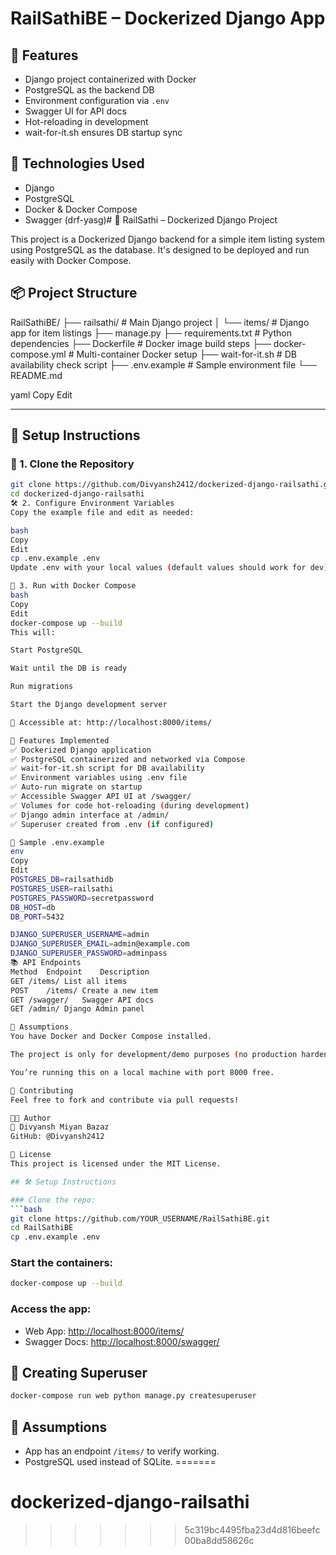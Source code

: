 # RailSathiBE – Dockerized Django App

## 🚀 Features
- Django project containerized with Docker
- PostgreSQL as the backend DB
- Environment configuration via `.env`
- Swagger UI for API docs
- Hot-reloading in development
- wait-for-it.sh ensures DB startup sync

## 🧰 Technologies Used
- Django
- PostgreSQL
- Docker & Docker Compose
- Swagger (drf-yasg)# 🚆 RailSathi – Dockerized Django Project

This project is a Dockerized Django backend for a simple item listing system using PostgreSQL as the database. It's designed to be deployed and run easily with Docker Compose.

## 📦 Project Structure

RailSathiBE/
├── railsathi/ # Main Django project
│ └── items/ # Django app for item listings
├── manage.py
├── requirements.txt # Python dependencies
├── Dockerfile # Docker image build steps
├── docker-compose.yml # Multi-container Docker setup
├── wait-for-it.sh # DB availability check script
├── .env.example # Sample environment file
└── README.md

yaml
Copy
Edit

---

## 🚀 Setup Instructions

### 🔧 1. Clone the Repository

```bash
git clone https://github.com/Divyansh2412/dockerized-django-railsathi.git
cd dockerized-django-railsathi
🛠️ 2. Configure Environment Variables
Copy the example file and edit as needed:

bash
Copy
Edit
cp .env.example .env
Update .env with your local values (default values should work for dev).

🐳 3. Run with Docker Compose
bash
Copy
Edit
docker-compose up --build
This will:

Start PostgreSQL

Wait until the DB is ready

Run migrations

Start the Django development server

📍 Accessible at: http://localhost:8000/items/

🧪 Features Implemented
✅ Dockerized Django application
✅ PostgreSQL containerized and networked via Compose
✅ wait-for-it.sh script for DB availability
✅ Environment variables using .env file
✅ Auto-run migrate on startup
✅ Accessible Swagger API UI at /swagger/
✅ Volumes for code hot-reloading (during development)
✅ Django admin interface at /admin/
✅ Superuser created from .env (if configured)

🔐 Sample .env.example
env
Copy
Edit
POSTGRES_DB=railsathidb
POSTGRES_USER=railsathi
POSTGRES_PASSWORD=secretpassword
DB_HOST=db
DB_PORT=5432

DJANGO_SUPERUSER_USERNAME=admin
DJANGO_SUPERUSER_EMAIL=admin@example.com
DJANGO_SUPERUSER_PASSWORD=adminpass
📚 API Endpoints
Method	Endpoint	Description
GET	/items/	List all items
POST	/items/	Create a new item
GET	/swagger/	Swagger API docs
GET	/admin/	Django Admin panel

📌 Assumptions
You have Docker and Docker Compose installed.

The project is only for development/demo purposes (no production hardening).

You’re running this on a local machine with port 8000 free.

💬 Contributing
Feel free to fork and contribute via pull requests!

🧑‍💻 Author
👤 Divyansh Miyan Bazaz
GitHub: @Divyansh2412

📝 License
This project is licensed under the MIT License.

## 🛠️ Setup Instructions

### Clone the repo:
```bash
git clone https://github.com/YOUR_USERNAME/RailSathiBE.git
cd RailSathiBE
cp .env.example .env
```

### Start the containers:
```bash
docker-compose up --build
```

### Access the app:
- Web App: [http://localhost:8000/items/](http://localhost:8000/items/)
- Swagger Docs: [http://localhost:8000/swagger/](http://localhost:8000/swagger/)

## 🧪 Creating Superuser
```bash
docker-compose run web python manage.py createsuperuser
```

## 📌 Assumptions
- App has an endpoint `/items/` to verify working.
- PostgreSQL used instead of SQLite.
=======
# dockerized-django-railsathi
>>>>>>> 5c319bc4495fba23d4d816beefc00ba8dd58626c

